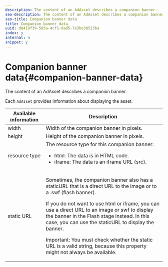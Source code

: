 ```yaml
---
description: The content of an AdAsset describes a companion banner.
seo-description: The content of an AdAsset describes a companion banner.
seo-title: Companion banner data
title: Companion banner data
uuid: d8419f39-503a-4cf1-9ad5-7e3be38513ba
index: y
internal: n
snippet: y
---
```


# Companion banner data{#companion-banner-data}

The content of an AdAsset describes a companion banner.

<a id="section_D730B4FD6FD749E9860B6A07FC110552"></a>

Each `AdAsset` provides information about displaying the asset. 

<table id="table_760C885E2DCA4BE983CC57FDA7BD5B14"> 
 <thead> 
  <tr> 
   <th colname="col1" class="entry"> Available information </th> 
   <th colname="col2" class="entry"> Description </th> 
  </tr> 
 </thead>
 <tbody> 
  <tr> 
   <td colname="col1"> width </td> 
   <td colname="col2"> Width of the companion banner in pixels. </td> 
  </tr> 
  <tr> 
   <td colname="col1"> height </td> 
   <td colname="col2"> Height of the companion banner in pixels. </td> 
  </tr> 
  <tr> 
   <td colname="col1"> resource type </td> 
   <td colname="col2">The resource type for this companion banner: 
    <ul id="ul_A067787FE49E4B6095BE0AC1D447DBB3"> 
     <li id="li_02B7224C67004095B3F6E50FD21E507E">html: The data is in HTML code. </li> 
     <li id="li_5F37E14472424F808C6094F42009E676">iframe: The data is an iframe URL (src). </li> 
    </ul> </td> 
  </tr> 
  <tr> 
   <td colname="col1"> static URL </td> 
   <td colname="col2"> <p>Sometimes, the companion banner also has a <span class="codeph"> staticURL</span> that is a direct URL to the image or to a <span class="codeph"> .swf</span> (flash banner). </p> <p>If you do not want to use html or iframe, you can use a direct URL to an image or swf to display the banner in the Flash stage instead. In this case, you can use the <span class="codeph"> staticURL</span> to display the banner. </p> <p>Important:  You must check whether the static URL is a valid string, because this property might not always be available. </p> </td> 
  </tr> 
 </tbody> 
</table>

